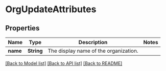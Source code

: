 # OrgUpdateAttributes

## Properties

Name | Type | Description | Notes
------------ | ------------- | ------------- | -------------
**name** | **String** | The display name of the organization. | 

[[Back to Model list]](../README.md#documentation-for-models) [[Back to API list]](../README.md#documentation-for-api-endpoints) [[Back to README]](../README.md)


